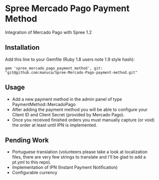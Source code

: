 Spree Mercado Pago Payment Method
=================================

Integration of Mercado Pago with Spree 1.2

Installation
------------

Add this line to your Gemfile (Ruby 1.8 users note 1.9 style hash):

```
gem 'spree_mercado_pago_payment_method', git: "git@github.com:manuca/Spree-Mercado-Pago-payment-method.git"
```

Usage
-----

- Add a new payment method in the admin panel of type PaymentMethod::MercadoPago
- After adding the payment method you will be able to configure your Client ID and Client Secret (provided by Mercado Pago).
- Once you received finished orders you must manually capture (or void) the order at least until IPN is implemented.

Pending Work
------------

- Portuguese translation (volunteers please take a look at localization files, there are very few strings to translate and I'll be glad to add a pt.yml to this repo).
- Implementation of IPN (Instant Payment Notification)
- Configurable currency

